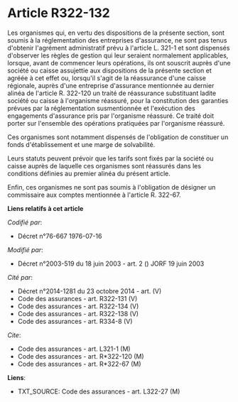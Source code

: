 # Article R322-132

Les organismes qui, en vertu des dispositions de la présente section, sont soumis à la réglementation des entreprises
d'assurance, ne sont pas tenus d'obtenir l'agrément administratif prévu à l'article L. 321-1 et sont dispensés d'observer les
règles de gestion qui leur seraient normalement applicables, lorsque, avant de commencer leurs opérations, ils ont souscrit
auprès d'une société ou caisse assujettie aux dispositions de la présente section et agréée à cet effet ou, lorsqu'il s'agit
de la réassurance d'une caisse régionale, auprès d'une entreprise d'assurance mentionnée au dernier alinéa de l'article R.
322-120 un traité de réassurance substituant ladite société ou caisse à l'organisme réassuré, pour la constitution des
garanties prévues par la réglementation susmentionnée et l'exécution des engagements d'assurance pris par l'organisme
réassuré. Ce traité doit porter sur l'ensemble des opérations pratiquées par l'organisme réassuré.

Ces organismes sont notamment dispensés de l'obligation de constituer un fonds d'établissement et une marge de solvabilité.

Leurs statuts peuvent prévoir que les tarifs sont fixés par la société ou caisse auprès de laquelle ces organismes sont
réassurés dans les conditions définies au premier alinéa du présent article.

Enfin, ces organismes ne sont pas soumis à l'obligation de désigner un commissaire aux comptes mentionnée à l'article R.
322-67.

**Liens relatifs à cet article**

_Codifié par_:

  - Décret n°76-667 1976-07-16

_Modifié par_:

  - Décret n°2003-519 du 18 juin 2003 - art. 2 () JORF 19 juin 2003

_Cité par_:

  - Décret n°2014-1281 du 23 octobre 2014 - art. (V)
  - Code des assurances - art. R322-131 (V)
  - Code des assurances - art. R322-134 (V)
  - Code des assurances - art. R322-138 (V)
  - Code des assurances - art. R334-8 (V)

_Cite_:

  - Code des assurances - art. L321-1 (M)
  - Code des assurances - art. R*322-120 (M)
  - Code des assurances - art. R*322-67 (M)

**Liens**:

  - TXT_SOURCE: Code des assurances - art. L322-27 (M)
